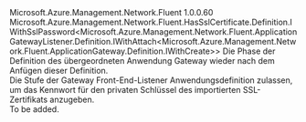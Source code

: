 <Type Name="IWithSslPassword&lt;ParentT&gt;" FullName="Microsoft.Azure.Management.Network.Fluent.ApplicationGatewayListener.Definition.IWithSslPassword&lt;ParentT&gt;">
  <TypeSignature Language="C#" Value="public interface IWithSslPassword&lt;ParentT&gt; : Microsoft.Azure.Management.Network.Fluent.HasSslCertificate.Definition.IWithSslPassword&lt;Microsoft.Azure.Management.Network.Fluent.ApplicationGatewayListener.Definition.IWithAttach&lt;Microsoft.Azure.Management.Network.Fluent.ApplicationGateway.Definition.IWithCreate&gt;&gt;" />
  <TypeSignature Language="ILAsm" Value=".class public interface auto ansi abstract IWithSslPassword`1&lt;ParentT&gt; implements class Microsoft.Azure.Management.Network.Fluent.HasSslCertificate.Definition.IWithSslPassword`1&lt;class Microsoft.Azure.Management.Network.Fluent.ApplicationGatewayListener.Definition.IWithAttach`1&lt;class Microsoft.Azure.Management.Network.Fluent.ApplicationGateway.Definition.IWithCreate&gt;&gt;" />
  <TypeSignature Language="DocId" Value="T:Microsoft.Azure.Management.Network.Fluent.ApplicationGatewayListener.Definition.IWithSslPassword`1" />
  <TypeSignature Language="VB.NET" Value="Public Interface IWithSslPassword(Of ParentT)&#xA;Implements IWithSslPassword(Of IWithAttach(Of IWithCreate))" />
  <TypeSignature Language="F#" Value="type IWithSslPassword&lt;'ParentT&gt; = interface&#xA;    interface IWithSslPassword&lt;IWithAttach&lt;IWithCreate&gt;&gt;" />
  <AssemblyInfo>
    <AssemblyName>Microsoft.Azure.Management.Network.Fluent</AssemblyName>
    <AssemblyVersion>1.0.0.60</AssemblyVersion>
  </AssemblyInfo>
  <TypeParameters>
    <TypeParameter Name="ParentT" />
  </TypeParameters>
  <Interfaces>
    <Interface>
      <InterfaceName>Microsoft.Azure.Management.Network.Fluent.HasSslCertificate.Definition.IWithSslPassword&lt;Microsoft.Azure.Management.Network.Fluent.ApplicationGatewayListener.Definition.IWithAttach&lt;Microsoft.Azure.Management.Network.Fluent.ApplicationGateway.Definition.IWithCreate&gt;&gt;</InterfaceName>
    </Interface>
  </Interfaces>
  <Docs>
    <typeparam name="ParentT">Die Phase der Definition des übergeordneten Anwendung Gateway wieder nach dem Anfügen dieser Definition.</typeparam>
    <summary>
            Die Stufe der Gateway Front-End-Listener Anwendungsdefinition zulassen, um das Kennwort für den privaten Schlüssel des importierten SSL-Zertifikats anzugeben.
            </summary>
    <remarks>To be added.</remarks>
  </Docs>
  <Members />
</Type>